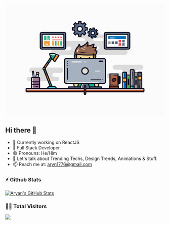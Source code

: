 <p align="center">
  <img src="Software Engineer-white.gif" width="600px" />
</p>

## Hi there 👋

- 🔭 Currently working on ReactJS
- 🌱 Full Stack Developer
- 😄 Pronouns: He/Him
- 💬 Let's talk about Trending Techs, Design Trends, Animations & Stuff.
- 📫 Reach me at: <a href="mailto:aryn1776@gmail.com">aryn1776@gmail.com</a>

### ⚡ Github Stats

<a href="https://github.com/aarynverma/aarynverma">
  <img align="center" src="https://github-readme-stats.vercel.app/api?username=aarynverma&show_icons=true&theme=tokyonight" alt="Aryan's GitHub Stats" />
</a>

### 👨‍💻 Total Visitors 

<img src="https://profile-counter.glitch.me/aarynverma1/count.svg" /><br>
